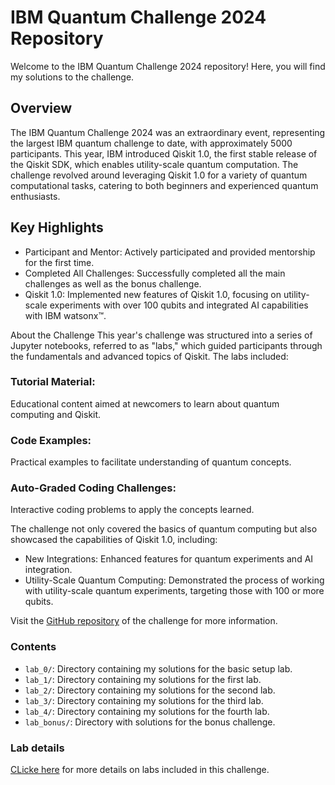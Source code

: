 # IBM Quantum Challenge 2024 Repository

Welcome to the IBM Quantum Challenge 2024 repository! Here, you will find my solutions to the challenge.

## Overview
The IBM Quantum Challenge 2024 was an extraordinary event, representing the largest IBM quantum challenge to date, with approximately 5000 participants. This year, IBM introduced Qiskit 1.0, the first stable release of the Qiskit SDK, which enables utility-scale quantum computation. The challenge revolved around leveraging Qiskit 1.0 for a variety of quantum computational tasks, catering to both beginners and experienced quantum enthusiasts.

## Key Highlights
- Participant and Mentor: Actively participated and provided mentorship for the first time.
- Completed All Challenges: Successfully completed all the main challenges as well as the bonus challenge.
- Qiskit 1.0: Implemented new features of Qiskit 1.0, focusing on utility-scale experiments with over 100 qubits and integrated AI capabilities with IBM watsonx™.

About the Challenge
This year's challenge was structured into a series of Jupyter notebooks, referred to as "labs," which guided participants through the fundamentals and advanced topics of Qiskit. The labs included:

### Tutorial Material:
Educational content aimed at newcomers to learn about quantum computing and Qiskit.

### Code Examples:
Practical examples to facilitate understanding of quantum concepts.

### Auto-Graded Coding Challenges:
Interactive coding problems to apply the concepts learned.

The challenge not only covered the basics of quantum computing but also showcased the capabilities of Qiskit 1.0, including:

- New Integrations: Enhanced features for quantum experiments and AI integration.
- Utility-Scale Quantum Computing: Demonstrated the process of working with utility-scale quantum experiments, targeting those with 100 or more qubits.

Visit the [GitHub repository](https://github.com/qiskit-community/ibm-quantum-challenge-2024.git) of the challenge for more information.

### Contents
- `lab_0/`: Directory containing my solutions for the basic setup lab.
- `lab_1/`: Directory containing my solutions for the first lab.
- `lab_2/`: Directory containing my solutions for the second lab.
- `lab_3/`: Directory containing my solutions for the third lab.
- `lab_4/`: Directory containing my solutions for the fourth lab.
- `lab_bonus/`: Directory with solutions for the bonus challenge.

### Lab details
[CLicke here](https://github.com/Krishna317/IBMQuantumChallenge2024/blob/82b0e7136e46f2efb7c34f4169a72a9265e0b72d/lab_details.md) for more details on labs included in this challenge.

